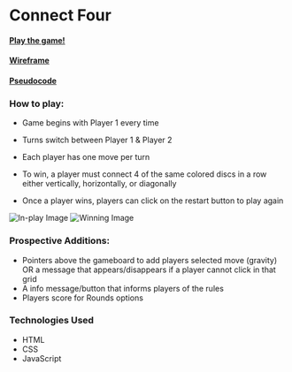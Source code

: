 # Connect Four
#### [Play the game!](https://eclectic-torrone-49648b.netlify.app/)
#### [Wireframe](https://whimsical.com/connect-four-6aFKyW3WMR46TNWLzs4zeL)
#### [Pseudocode](https://docs.google.com/document/d/1fxy-XN8DAQftyQYO9HyK8wmRcEELcjvsvfvY1UzE87k/edit?usp=sharing)


### How to play:
*  Game begins with Player 1 every time 

*  Turns switch between Player 1 & Player 2

*  Each player has one move per turn

*  To win, a player must connect 4 of the same colored discs in a row either vertically, horizontally, or diagonally

*  Once a player wins, players can click on the restart button to play again


![In-play Image](https://i.imgur.com/MsyYZjq.png)
![Winning Image](https://i.imgur.com/USKQPe5.png)

### Prospective Additions:
*  Pointers above the gameboard to add players selected move (gravity)
OR a message that appears/disappears if a player cannot click in that grid
*   A info message/button that informs players of the rules 
*   Players score for Rounds options

### Technologies Used
*  HTML
*  CSS
*  JavaScript